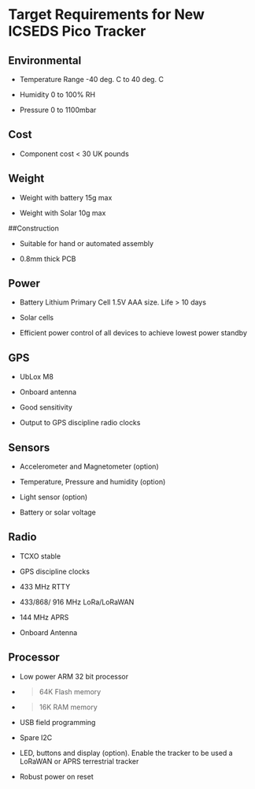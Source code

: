 # Target Requirements for New ICSEDS Pico Tracker## Environmental* Temperature Range -40 deg. C to 40 deg. C* Humidity 0 to 100% RH* Pressure 0 to 1100mbar## Cost* Component cost < 30 UK pounds## Weight* Weight with battery 15g max* Weight with Solar 10g max##Construction* Suitable for hand or automated assembly* 0.8mm thick PCB## Power* Battery Lithium Primary Cell 1.5V AAA size. Life > 10 days* Solar cells* Efficient  power control of all devices to achieve lowest power standby## GPS* UbLox M8* Onboard antenna* Good sensitivity* Output to GPS discipline radio clocks## Sensors* Accelerometer and Magnetometer (option)* Temperature, Pressure and humidity (option)* Light sensor (option)* Battery or solar voltage## Radio* TCXO stable* GPS discipline clocks* 433 MHz RTTY* 433/868/ 916 MHz LoRa/LoRaWAN* 144 MHz APRS* Onboard Antenna## Processor* Low power ARM 32 bit processor* > 64K Flash memory* > 16K RAM memory*  USB field programming* Spare I2C* LED, buttons and display (option). Enable the tracker to be used a LoRaWAN or APRS terrestrial tracker* Robust power on reset